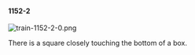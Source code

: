 #### 1152-2
![train-1152-2-0.png](https://github.com/lil-lab/nlvr/raw/master/nlvr/train/images/5/train-1152-2-0.png "train-1152-2-0.png")

There is a square closely touching the bottom of a box.